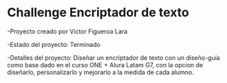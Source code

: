 <h1> Challenge Encriptador de texto</h1>

-Proyecto creado por Victor Figueroa Lara

-Estado del proyecto: Terminado

-Detalles del proyecto: Diseñar un encriptador de texto con un diseño-guía como base dado en el curso ONE + Alura Latam G7, con la opcion de diseñarlo,  personalizarlo y mejorarlo a la medida de cada alumno.
